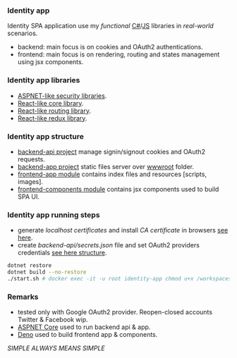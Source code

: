 ### Identity app
Identity SPA application use my *functional* [C#](https://github.com/dragos-tudor/backend-security)/[JS](https://github.com/dragos-tudor/frontend-rendering) libraries in *real-world* scenarios.
- backend: main focus is on cookies and OAuth2 authentications.
- frontend: main focus is on rendering, routing and states management using jsx components.

### Identity app libraries
- [ASPNET-like security libraries](https://github.com/dragos-tudor/backend-security).
- [React-like core library](https://github.com/dragos-tudor/frontend-rendering).
- [React-like routing library](https://github.com/dragos-tudor/frontend-routing).
- [React-like redux library](https://github.com/dragos-tudor/frontend-states).

### Identity app structure
- [backend-api project](./backend-api/) manage signin/signout cookies and OAuth2 requests.
- [backend-app project](./backend-app/) static files server over [wwwroot](./backend-app/wwwroot/) folder.
- [frontend-app module](./frontend-app/) contains index files and resources [scripts, images].
- [frontend-components module](./frontend-components/) contains jsx components used to build SPA UI.

### Identity app running steps
- generate *localhost certificates* and install *CA certificate* in browsers [see here](./OBS.md).
- create *backend-api/secrets.json* file and set OAuth2 providers credentials [see here structure](./OBS.md).
```sh
dotnet restore
dotnet build --no-restore
./start.sh # docker exec -it -u root identity-app chmod u+x /workspaces/identity-app/start.sh
```

### Remarks
- tested only with Google OAuth2 provider. Reopen-closed accounts Twitter & Facebook wip.
- [ASPNET Core](https://dotnet.microsoft.com/en-us/apps/aspnet) used to run backend api & app.
- [Deno](https://deno.com/) used to build frontend app & components.

*SIMPLE ALWAYS MEANS SIMPLE*